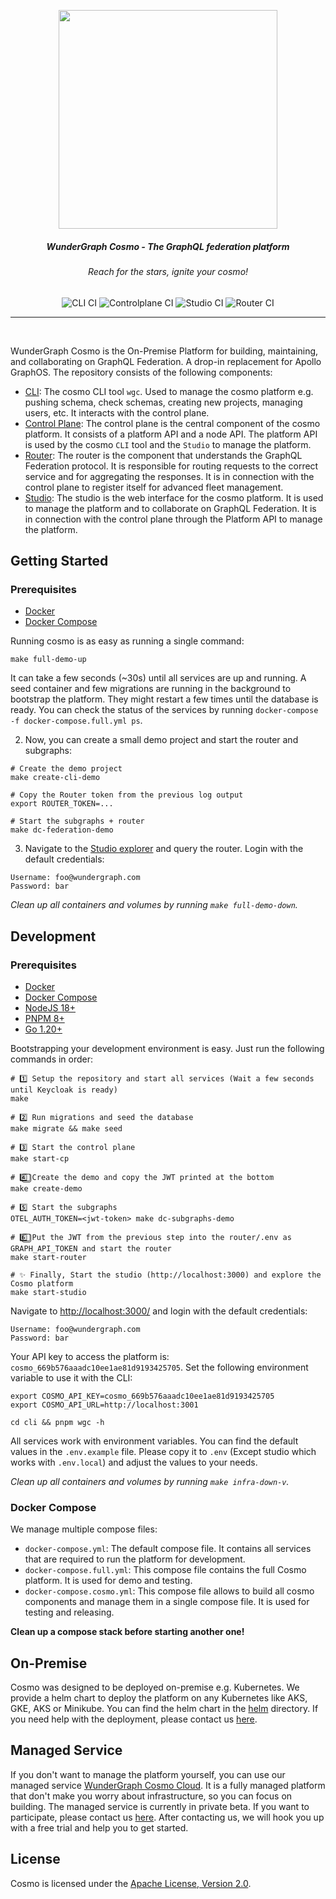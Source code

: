 <p align="center">
<img width="350" src="./docs/assets/logo.png"/>
</p>

<div align="center">
<h5>WunderGraph Cosmo - The GraphQL federation platform</h5>
<h6><i>Reach for the stars, ignite your cosmo!</i></h6>
<img alt="CLI CI" src="https://github.com/wundergraph/cosmo/actions/workflows/cli-ci.yaml/badge.svg">
<img alt="Controlplane CI" src="https://github.com/wundergraph/cosmo/actions/workflows/controlplane-ci.yaml/badge.svg">
<img alt="Studio CI" src="https://github.com/wundergraph/cosmo/actions/workflows/studio-ci.yaml/badge.svg">
<img alt="Router CI" src="https://github.com/wundergraph/cosmo/actions/workflows/router-ci.yaml/badge.svg"/>
<hr />
</div>

<br/>

WunderGraph Cosmo is the On-Premise Platform for building, maintaining, and collaborating on GraphQL Federation. A drop-in replacement for Apollo GraphOS.
The repository consists of the following components:

- [CLI](./cli): The cosmo CLI tool `wgc`. Used to manage the cosmo platform e.g. pushing schema, check schemas, creating new projects, managing users, etc. It interacts with the control plane.
- [Control Plane](./controlplane): The control plane is the central component of the cosmo platform. It consists of a platform API and a node API. The platform API is used by the cosmo `CLI` tool and the `Studio` to manage the platform.
- [Router](./router): The router is the component that understands the GraphQL Federation protocol. It is responsible for routing requests to the correct service and for aggregating the responses. It is in connection with the control plane to register itself for advanced fleet management.
- [Studio](./studio): The studio is the web interface for the cosmo platform. It is used to manage the platform and to collaborate on GraphQL Federation. It is in connection with the control plane through the Platform API to manage the platform.

## Getting Started

### Prerequisites

- [Docker](https://docs.docker.com/get-docker/)
- [Docker Compose](https://docs.docker.com/compose/install/)

Running cosmo is as easy as running a single command:

```shell
make full-demo-up
```

It can take a few seconds (~30s) until all services are up and running. A seed container and few migrations are running in the background to bootstrap the platform.
They might restart a few times until the database is ready. You can check the status of the services by running `docker-compose -f docker-compose.full.yml ps`.

2. Now, you can create a small demo project and start the router and subgraphs:

```shell
# Create the demo project
make create-cli-demo

# Copy the Router token from the previous log output
export ROUTER_TOKEN=...

# Start the subgraphs + router
make dc-federation-demo
```

3. Navigate to the [Studio explorer](http://localhost:3000/wundergraph/graph/production/explorer) and query the router. Login with the default credentials:

```
Username: foo@wundergraph.com
Password: bar
```

_Clean up all containers and volumes by running `make full-demo-down`._

## Development

### Prerequisites

- [Docker](https://docs.docker.com/get-docker/)
- [Docker Compose](https://docs.docker.com/compose/install/)
- [NodeJS 18+](https://nodejs.org/en/download/)
- [PNPM 8+](https://pnpm.io/installation)
- [Go 1.20+](https://golang.org/doc/install)

Bootstrapping your development environment is easy. Just run the following commands in order:

```shell
# 1️⃣ Setup the repository and start all services (Wait a few seconds until Keycloak is ready)
make

# 2️⃣ Run migrations and seed the database
make migrate && make seed

# 3️⃣ Start the control plane
make start-cp

# 4️⃣⃣ Create the demo and copy the JWT printed at the bottom
make create-demo

# 5️⃣ Start the subgraphs
OTEL_AUTH_TOKEN=<jwt-token> make dc-subgraphs-demo

# 6️⃣⃣ Put the JWT from the previous step into the router/.env as GRAPH_API_TOKEN and start the router
make start-router

# ✨ Finally, Start the studio (http://localhost:3000) and explore the Cosmo platform
make start-studio
```

Navigate to [http://localhost:3000/](http://localhost:3000/) and login with the default credentials:

```
Username: foo@wundergraph.com
Password: bar
```

Your API key to access the platform is: `cosmo_669b576aaadc10ee1ae81d9193425705`. Set the following environment variable to use it with the CLI:

```shell
export COSMO_API_KEY=cosmo_669b576aaadc10ee1ae81d9193425705
export COSMO_API_URL=http://localhost:3001

cd cli && pnpm wgc -h
```

All services work with environment variables. You can find the default values in the `.env.example` file. Please copy it to `.env` (Except studio which works with `.env.local`) and adjust the values to your needs.

_Clean up all containers and volumes by running `make infra-down-v`._

### Docker Compose

We manage multiple compose files:

- `docker-compose.yml`: The default compose file. It contains all services that are required to run the platform for development.
- `docker-compose.full.yml`: This compose file contains the full Cosmo platform. It is used for demo and testing.
- `docker-compose.cosmo.yml`: This compose file allows to build all cosmo components and manage them in a single compose file. It is used for testing and releasing.

**Clean up a compose stack before starting another one!**

## On-Premise

Cosmo was designed to be deployed on-premise e.g. Kubernetes. We provide a helm chart to deploy the platform on any Kubernetes like AKS, GKE, AKS or Minikube. You can find the helm chart in the [helm](./helm) directory.
If you need help with the deployment, please contact us [here](https://form.typeform.com/to/oC6XATf4).

## Managed Service

If you don't want to manage the platform yourself, you can use our managed service [WunderGraph Cosmo Cloud](https://cosmo.wundergraph.com). It is a fully managed platform that don't make you worry about infrastructure, so you can focus on building.
The managed service is currently in private beta. If you want to participate, please contact us [here](https://form.typeform.com/to/oC6XATf4).
After contacting us, we will hook you up with a free trial and help you to get started.

## License

Cosmo is licensed under the [Apache License, Version 2.0](LICENSE).
